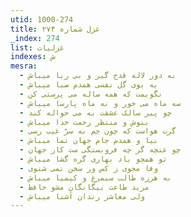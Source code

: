 ```yaml
---
utid: 1000-274
title: غزل شماره ۲۷۴
_index: 274
list: غزلیات
indexes: ش
mesra:
  - به دور لاله قدح گیر و بی ریا میباش
  - به بوی گل نفسی همدم صبا میباش
  - نگویمت که همه ساله می پرستی کن
  - سه ماه می خور و نه ماه پارسا میباش
  - چو پیر سالک عشقت به می حواله کند
  - بنوش و منتظر رحمت خدا میباش
  - گرت هواست که چون جم به سرّ غیب رسی
  - بیا و همدم جام جهان نما میباش
  - چو غنچه گر چه فروبستگی ست کار جهان
  - تو همچو باد بهاری گره گشا میباش
  - وفا مجوی ز کس ور سخن نمی شنوی
  - به هرزه طالب سیمرغ و کیمیا میباش
  - مرید طاعت بیگانگان مشو حافظ
  - ولی معاشر رندان آشنا میباش
---
```

